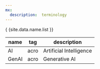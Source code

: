 ```yaml
---
mx:
  description:  terminology
---
```


{ {site.data.name.list }}

|name|tag|description|
|-|-|-|
|AI|acro|Artificial Intelligence|
|GenAI|acro|Generative AI

